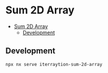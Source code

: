 # Sum 2D Array

- [Sum 2D Array](#sum-2d-array)
  - [Development](#development)

## Development

```shell
npx nx serve iterraytion-sum-2d-array
```
